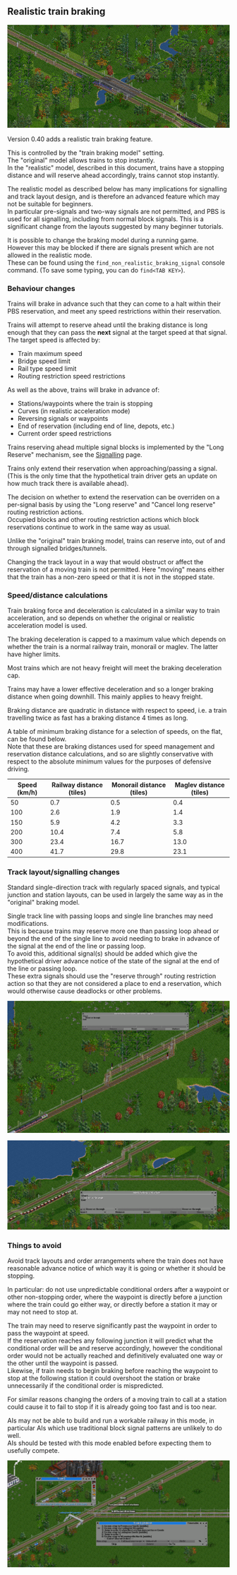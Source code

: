 ## Realistic train braking

![Trains reserving ahead](Features/images/realistic-braking-header.png)

Version 0.40 adds a realistic train braking feature.

This is controlled by the "train braking model" setting.  
The "original" model allows trains to stop instantly.  
In the "realistic" model, described in this document, trains have a stopping distance and will reserve ahead accordingly, trains cannot stop instantly.

The realistic model as described below has many implications for signalling and track layout design, and is therefore an advanced feature which may not be suitable for beginners.  
In particular pre-signals and two-way signals are not permitted, and PBS is used for all signalling, including from normal block signals.
This is a significant change from the layouts suggested by many beginner tutorials.

It is possible to change the braking model during a running game.  
However this may be blocked if there are signals present which are not allowed in the realistic mode.  
These can be found using the `find_non_realistic_braking_signal` console command. (To save some typing, you can do `find<TAB KEY>`).


### Behaviour changes

Trains will brake in advance such that they can come to a halt within their PBS reservation, and meet any speed restrictions within their reservation.

Trains will attempt to reserve ahead until the braking distance is long enough that they can pass the **next** signal at the target speed at that signal.  
The target speed is affected by:  
* Train maximum speed
* Bridge speed limit
* Rail type speed limit
* Routing restriction speed restrictions

As well as the above, trains will brake in advance of:  
* Stations/waypoints where the train is stopping
* Curves (in realistic acceleration mode)
* Reversing signals or waypoints
* End of reservation (including end of line, depots, etc.)
* Current order speed restrictions

Trains reserving ahead multiple signal blocks is implemented by the "Long Reserve" mechanism, see the [Signalling](Signalling#routefinding-restrictions) page.

Trains only extend their reservation when approaching/passing a signal. (This is the only time that the hypothetical train driver gets an update on how much track there is available ahead).

The decision on whether to extend the reservation can be overriden on a per-signal basis by using the "Long reserve" and "Cancel long reserve" routing restriction actions.  
Occupied blocks and other routing restriction actions which block reservations continue to work in the same way as usual.

Unlike the "original" train braking model, trains can reserve into, out of and through signalled bridges/tunnels.

Changing the track layout in a way that would obstruct or affect the reservation of a moving train is not permitted. Here "moving" means either that the train has a non-zero speed or that it is not in the stopped state.


### Speed/distance calculations

Train braking force and deceleration is calculated in a similar way to train acceleration, and so depends on whether the original or realistic acceleration model is used.

The braking deceleration is capped to a maximum value which depends on whether the train is a normal railway train, monorail or maglev. The latter have higher limits.

Most trains which are not heavy freight will meet the braking deceleration cap.

Trains may have a lower effective deceleration and so a longer braking distance when going downhill. This mainly applies to heavy freight.

Braking distance are quadratic in distance with respect to speed, i.e. a train travelling twice as fast has a braking distance 4 times as long.

A table of minimum braking distance for a selection of speeds, on the flat, can be found below.  
Note that these are braking distances used for speed management and reservation distance calculations, and so are slightly conservative with respect to the absolute minimum values for the purposes of defensive driving.

| Speed (km/h)  | Railway distance (tiles) | Monorail distance (tiles) | Maglev distance (tiles) |
| ------------- | ------------------------ | ------------------------- | ----------------------- |
|            50 |                      0.7 |                       0.5 |                     0.4 |
|           100 |                      2.6 |                       1.9 |                     1.4 |
|           150 |                      5.9 |                       4.2 |                     3.3 |
|           200 |                     10.4 |                       7.4 |                     5.8 |
|           300 |                     23.4 |                      16.7 |                    13.0 |
|           400 |                     41.7 |                      29.8 |                    23.1 |


### Track layout/signalling changes

Standard single-direction track with regularly spaced signals, and typical junction and station layouts, can be used in largely the same way as in the "original" braking model.

Single track line with passing loops and single line branches may need modifications.  
This is because trains may reserve more one than passing loop ahead or beyond the end of the single line to avoid needing to brake in advance of the signal at the end of the line or passing loop.  
To avoid this, additional signal(s) should be added which give the hypothetical driver advance notice of the state of the signal at the end of the line or passing loop.  
These extra signals should use the "reserve through" routing restriction action so that they are not considered a place to end a reservation, which would otherwise cause deadlocks or other problems.

![Passing loop extra signals](Features/images/realistic-braking-passing-loops.png)

![Single line exit extra signal](Features/images/realistic-braking-branch.png)


### Things to avoid

Avoid track layouts and order arrangements where the train does not have reasonable advance notice of which way it is going or whether it should be stopping.

In particular: do not use unpredictable conditional orders after a waypoint or other non-stopping order, where the waypoint is directly before a junction where the train could go either way,
or directly before a station it may or may not need to stop at.

The train may need to reserve significantly past the waypoint in order to pass the waypoint at speed.  
If the reservation reaches any following junction it will predict what the conditional order will be and reserve accordingly, however the conditional order would not be actually
reached and definitively evaluated one way or the other until the waypoint is passed.  
Likewise, if train needs to begin braking before reaching the waypoint to stop at the following station it could overshoot the station or brake unnecessarily if the conditional order is mispredicted.

For similar reasons changing the orders of a moving train to call at a station could cause it to fail to stop if it is already going too fast and is too near.

AIs may not be able to build and run a workable railway in this mode, in particular AIs which use traditional block signal patterns are unlikely to do well.  
AIs should be tested with this mode enabled before expecting them to usefully compete.

![Bad use of conditional orders](Features/images/realistic-braking-bad-cond-orders.png)
